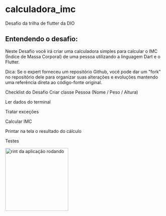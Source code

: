 # calculadora_imc

Desafio da trilha de flutter da DIO

## Entendendo o desafio:

Neste Desafio você irá criar uma calculadora simples para calcular o IMC (Índice de Massa Corporal) de uma pessoa utilizando a linguagem Dart e o Flutter. 

Dica: Se o expert forneceu um repositório Github, você pode dar um "fork" no repositório dele para organizar suas alterações e evoluções mantendo uma referência direta ao código-fonte original.
 
Checklist do Desafio
Criar classe Pessoa (Nome / Peso / Altura)​

Ler dados do terminal​

Tratar exceções​

Calcular IMC ​

Printar na tela o resultado do cálculo​

Testes​

<img src="/calculadora_imc/print.png" alt="rint da aplicação rodando" width='200'> 



